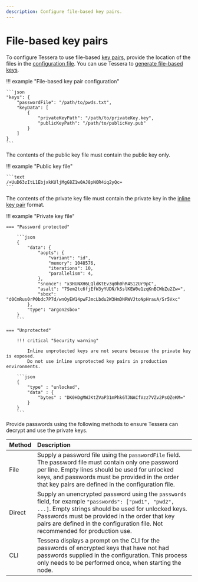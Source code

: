 ```yaml
---
description: Configure file-based key pairs.
---
```


# File-based key pairs

To configure Tessera to use file-based [key pairs](Overview.md), provide the location of the files in the
[configuration file](../../../Reference/SampleConfiguration.md#keydata).
You can use Tessera to [generate file-based keys].

!!! example "File-based key pair configuration"

    ```json
    "keys": {
        "passwordFile": "/path/to/pwds.txt",
        "keyData": [
            {
                "privateKeyPath": "/path/to/privateKey.key",
                "publicKeyPath": "/path/to/publicKey.pub"
            }
        ]
    }
    ```

The contents of the public key file must contain the public key only.

!!! example "Public key file"

    ```text
    /+UuD63zItL1EbjxkKUljMgG8Z1w0AJ8pNOR4iq2yQc=
    ```

The contents of the private key file must contain the private key in the [inline key pair](Inline-Key-Pairs.md) format.

!!! example "Private key file"

    === "Password protected"

        ```json
        {
            "data": {
                "aopts": {
                    "variant": "id",
                    "memory": 1048576,
                    "iterations": 10,
                    "parallelism": 4,
                },
                "snonce": "x3HUNXH6LQldKtEv3q0h0hR4S12Ur9pC",
                "asalt": "7Sem2tc6fjEfW3yYUDN/kSslKEW0e1zqKnBCWbZu2Zw=",
                "sbox": "d0CmRus0rP0bdc7P7d/wnOyEW14pwFJmcLbdu2W3HmDNRWVJtoNpHrauA/Sr5Vxc"
            },
            "type": "argon2sbox"
        }
        ```

    === "Unprotected"

        !!! critical "Security warning"

            Inline unprotected keys are not secure because the private key is exposed.
            Do not use inline unprotected key pairs in production environments.

        ```json
        {
            "type" : "unlocked",
            "data" : {
                "bytes" : "DK0HDgMWJKtZVaP31mPhk6TJNACfVzz7VZv2PsQZeKM="
            }
        }
        ```

Provide passwords using the following methods to ensure Tessera can decrypt and use the private keys.

| Method | Description                                                                                                                                                                                                                                                                                     |
|:-------|:------------------------------------------------------------------------------------------------------------------------------------------------------------------------------------------------------------------------------------------------------------------------------------------------|
| File   | Supply a password file using the `passwordFile` field. The password file must contain only one password per line. Empty lines should be used for unlocked keys, and passwords must be provided in the order that key pairs are defined in the configuration file.                               |
| Direct | Supply an unencrypted password using the `passwords` field, for example `"passwords": ["pwd1", "pwd2", ...]`. Empty strings should be used for unlocked keys. Passwords must be provided in the order that key pairs are defined in the configuration file. Not recommended for production use. |
| CLI    | Tessera displays a prompt on the CLI for the passwords of encrypted keys that have not had passwords supplied in the configuration. This process only needs to be performed once, when starting the node.                                                                                       |

<!-- links -->
[generate file-based keys]: ../../Generate-Keys/File-Stored-Keys.md
